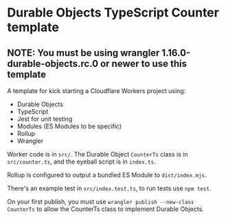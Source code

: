 # Durable Objects TypeScript Counter template

## NOTE: You must be using wrangler 1.16.0-durable-objects.rc.0 or newer to use this template

A template for kick starting a Cloudflare Workers project using:

- Durable Objects
- TypeScript
- Jest for unit testing
- Modules (ES Modules to be specific)
- Rollup
- Wrangler

Worker code is in `src/`. The Durable Object `CounterTs` class is in `src/counter.ts`, and the eyeball script is in `index.ts`.

Rollup is configured to output a bundled ES Module to `dist/index.mjs`.

There's an example test in `src/index.test.ts`, to run tests use `npm test`.

On your first publish, you must use `wrangler publish --new-class CounterTs` to allow the CounterTs class to implement Durable Objects.
